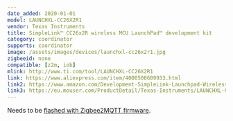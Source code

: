 ```yaml
---
date_added: 2020-01-01
model: LAUNCHXL-CC26X2R1
vendor: Texas Instruments
title: SimpleLink™ CC26x2R wireless MCU LaunchPad™ development kit
category: coordinator
supports: coordinator
image: /assets/images/devices/launchxl-cc26x2r1.jpg
zigbeeid: none
compatible: [z2m, iob]
mlink: http://www.ti.com/tool/LAUNCHXL-CC26X2R1
link: https://www.aliexpress.com/item/4000508609933.html
link2: https://www.amazon.com/Development-SimpleLink-Launchpad-Wireless-Emulator/dp/B071PB2Z4D
link3: https://eu.mouser.com/ProductDetail/Texas-Instruments/LAUNCHXL-CC26X2R1
---
```

Needs to be [flashed with Zigbee2MQTT firmware](https://www.zigbee2mqtt.io/information/flashing_via_uniflash.html). 
